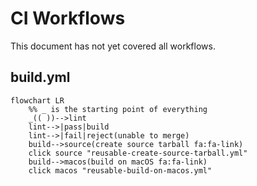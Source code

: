 # CI Workflows

This document has not yet covered all workflows.

## build.yml
```mermaid
flowchart LR
    %% _ is the starting point of everything
    _(( ))-->lint
    lint-->|pass|build
    lint-->|fail|reject(unable to merge)
    build-->source(create source tarball fa:fa-link)
    click source "reusable-create-source-tarball.yml"
    build-->macos(build on macOS fa:fa-link)
    click macos "reusable-build-on-macos.yml"
```
